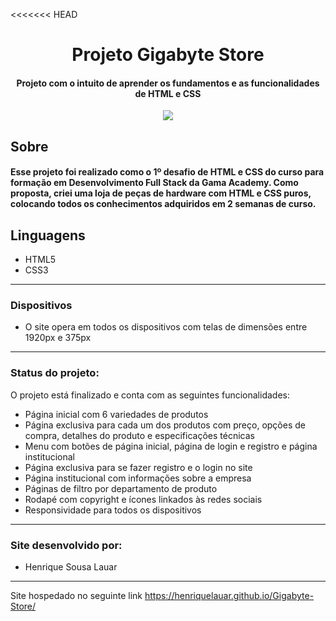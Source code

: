 <<<<<<< HEAD
<h1 align= center>Projeto Gigabyte Store</h1>

<h4 align= center>Projeto com o intuito de aprender os fundamentos e as funcionalidades de HTML e CSS</h4>

<p align='center'>
<img src="https://img.shields.io/static/v1?label=Status&message=UP&color=orange&style=for-the-badge&logo=ghost"/>
</p>

Sobre
-------------------

#### Esse projeto foi realizado como o 1º desafio de HTML e CSS do curso para formação em Desenvolvimento Full Stack da Gama Academy. Como proposta, criei uma loja de peças de hardware com HTML e CSS puros, colocando todos os conhecimentos adquiridos em 2 semanas de curso.

Linguagens
-------------------
- HTML5
- CSS3

-------------------
### **Dispositivos**
- O site opera em todos os dispositivos com telas de dimensões entre 1920px e 375px
-------------------
### **Status do projeto**:
O projeto está finalizado e conta com as seguintes funcionalidades:
- Página inicial com 6 variedades de produtos
- Página exclusiva para cada um dos produtos com preço, opções de compra, detalhes do produto e especificações técnicas
- Menu com botões de página inicial, página de login e registro e página institucional
- Página exclusiva para se fazer registro e o login no site
- Página institucional com informações sobre a empresa
- Páginas de filtro por departamento de produto
- Rodapé com copyright e ícones linkados às redes sociais
- Responsividade para todos os dispositivos
-------------------
### **Site desenvolvido por:**
- Henrique Sousa Lauar
-------------------
Site hospedado no seguinte link
https://henriquelauar.github.io/Gigabyte-Store/